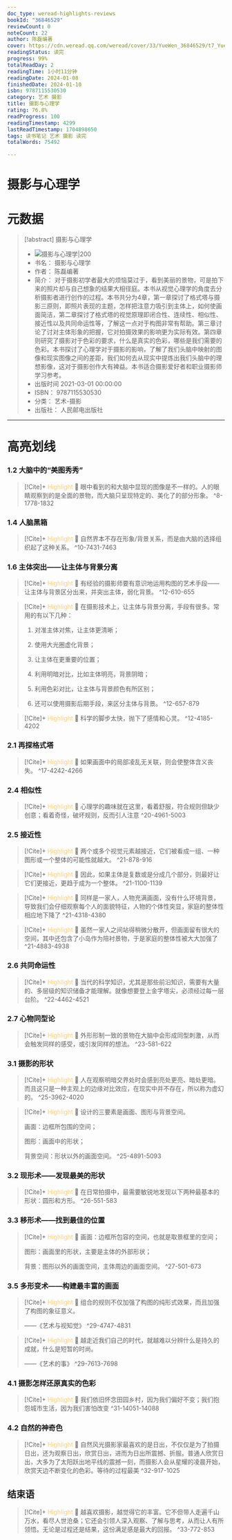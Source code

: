 ```yaml
---
doc_type: weread-highlights-reviews
bookId: "36846529"
reviewCount: 0
noteCount: 22
author: 陈磊编著
cover: https://cdn.weread.qq.com/weread/cover/33/YueWen_36846529/t7_YueWen_36846529.jpg
readingStatus: 读完
progress: 99%
totalReadDay: 2
readingTime: 1小时11分钟
readingDate: 2024-01-08
finishedDate: 2024-01-10
isbn: 9787115530530
category: 艺术 摄影
title: 摄影与心理学
rating: 76.8%
readProgress: 100
readingTimestamp: 4299
lastReadTimestamp: 1704898650
tags: 读书笔记 艺术 摄影 读完
totalWords: 75492

---
```


# 摄影与心理学

# 元数据
> [!abstract] 摄影与心理学
> - ![ 摄影与心理学|200](https://cdn.weread.qq.com/weread/cover/33/YueWen_36846529/t7_YueWen_36846529.jpg)
> - 书名： 摄影与心理学
> - 作者： 陈磊编著
> - 简介： 对于摄影初学者最大的烦恼莫过于，看到美丽的景物，可是拍下来的照片却与自己想象的结果大相径庭。本书从视觉心理学的角度去分析摄影者进行创作的过程。本书共分为4章，第一章探讨了格式塔与摄影三原则，即照片表现的主题，怎样把注意力吸引到主体上，如何使画面简洁，第二章探讨了格式塔的视觉原理即闭合性、连续性、相似性、接近性以及共同命运性等，了解这一点对于构图非常有帮助。第三章讨论了讨对主体形象的把握，它对拍摄效果的影响更为实际有效。第四章则研究了摄影对于色彩的要求，什么是真实的色彩，哪些是我们需要的色彩。本书探讨了心理学对于摄影的影响，了解了我们头脑中映射的图像和现实图像之间的差距，我们如何去从现实中提炼出我们头脑中的理想影像，这对于摄影创作大有裨益。本书适合摄影爱好者和职业摄影师学习参考。
> - 出版时间 2021-03-01 00:00:00
> - ISBN： 9787115530530
> - 分类： 艺术-摄影
> - 出版社： 人民邮电出版社



---

# 高亮划线
### 1.2 大脑中的“美图秀秀”


> [!Cite]+ <span style="color: #ffce78;">Highlight</span>
> 📌 眼中看到的和大脑中显现的图像是不一样的。人的眼睛观察到的是全面的景物，而大脑只呈现特定的、美化了的部分形象。
> ^8-1778-1832
### 1.4 人脑黑箱


> [!Cite]+ <span style="color: #ffce78;">Highlight</span>
> 📌 自然界本不存在形象/背景关系，而是由大脑的选择组织起了这种关系。
> ^10-7431-7463
### 1.6 主体突出——让主体与背景分离


> [!Cite]+ <span style="color: #ffce78;">Highlight</span>
> 📌 有经验的摄影师要有意识地运用构图的艺术手段——让主体与背景区分出来，并突出主体，弱化背景。
> ^12-610-655


> [!Cite]+ <span style="color: #ffce78;">Highlight</span>
> 📌 在摄影技术上，让主体与背景分离，手段有很多。常用的有以下几种：
>
>  1. 对准主体对焦，让主体更清晰；
>
>  2. 使用大光圈虚化背景；
>
>  3. 让主体在更重要的位置；
>
>  4. 利用明暗对比，比如主体明亮，背景阴暗；
>
>  5. 利用色彩对比，让主体与背景颜色有所区别；
>
>  6. 还可以使用摄影后期手段，来区分主体与背景。
> ^12-657-879


> [!Cite]+ <span style="color: #ffce78;">Highlight</span>
> 📌 科学的脚步太快，抛下了感情和心灵。
> ^12-4185-4202
### 2.1 再探格式塔


> [!Cite]+ <span style="color: #ffce78;">Highlight</span>
> 📌 如果画面中的局部凌乱无关联，则会使整体含义丧失。
> ^17-4242-4266
### 2.4 相似性


> [!Cite]+ <span style="color: #ffce78;">Highlight</span>
> 📌 心理学的趣味就在这里，看着舒服，符合规则但缺少创意；看着奇怪，破坏规则，反而引人注意
> ^20-4961-5003
### 2.5 接近性


> [!Cite]+ <span style="color: #ffce78;">Highlight</span>
> 📌 两个或多个视觉元素越接近，它们被看成一组、一种图形或一个整体的可能性就越大。
> ^21-878-916


> [!Cite]+ <span style="color: #ffce78;">Highlight</span>
> 📌 因此，如果主体是复数或是分成几个部分，则最好让它们更接近，更趋于成为一个整体。
> ^21-1100-1139


> [!Cite]+ <span style="color: #ffce78;">Highlight</span>
> 📌 同样是一家人，人物充满画面，没有什么环境背景，导致我们会仔细观察每个人的面貌特征，人物的个体性突显，家庭的整体性相应地下降了
> ^21-4318-4380


> [!Cite]+ <span style="color: #ffce78;">Highlight</span>
> 📌 虽然一家人之间站得稍微分散开，但画面留有很大的空间，其中还包含了小岛作为陪衬景物，于是家庭的整体性被大大加强了
> ^21-4883-4938
### 2.6 共同命运性


> [!Cite]+ <span style="color: #ffce78;">Highlight</span>
> 📌 当代的科学知识，尤其是那些前沿知识，需要有大量的、多层级的知识储备才能理解。就像想要登上金字塔尖，必须经过每一层台阶。
> ^22-4462-4521
### 2.7 心物同型论


> [!Cite]+ <span style="color: #ffce78;">Highlight</span>
> 📌 外形形制一致的景物在大脑中会形成同型刺激，从而会触发同样的感受，或引发同样的想法。
> ^23-581-622
### 3.1 摄影的形状


> [!Cite]+ <span style="color: #ffce78;">Highlight</span>
> 📌 人在观察明暗交界处时会感到亮处更亮、暗处更暗。而且这只是一种主观上的边缘对比效应，在现实中并不存在，所以称为虚幻的。
> ^25-3962-4020


> [!Cite]+ <span style="color: #ffce78;">Highlight</span>
> 📌 设计的三要素是画面、图形与背景空间。
>
>  画面：边框所包围的空间；
>
>  图形：画面中的形状；
>
>  背景空间：形状以外的画面空间。
> ^25-4891-5093
### 3.2 现形术——发现最美的形状


> [!Cite]+ <span style="color: #ffce78;">Highlight</span>
> 📌 在日常拍摄中，最需要敏锐地发现以下两种最基本的形状：圆形和方形。
> ^26-551-583
### 3.3 移形术——找到最佳的位置


> [!Cite]+ <span style="color: #ffce78;">Highlight</span>
> 📌 画面：边框所包容的空间，也就是取景框里的空间；
>
>  图形：画面里的形状，主要是主体的外部形状；
>
>  背景：图形以外的画面空间，主体周边的画面空间。
> ^27-501-673
### 3.5 多形变术——构建最丰富的画面


> [!Cite]+ <span style="color: #ffce78;">Highlight</span>
> 📌 组合的规则不仅加强了构图的纯形式效果，而且加强了构图的象征意义。
>
>  ——《艺术与视知觉》
> ^29-4747-4831


> [!Cite]+ <span style="color: #ffce78;">Highlight</span>
> 📌 越走近我们自己的时代，就越难以分辨什么是持久的成就，什么是短暂的时尚。
>
>  ——《艺术的事》
> ^29-7613-7698
### 4.1 摄影怎样还原真实的色彩


> [!Cite]+ <span style="color: #ffce78;">Highlight</span>
> 📌 我们依旧怀念田园乡村，因为我们偏好不变；我们抱怨城市生活，因为我们害怕改变
> ^31-14051-14088
### 4.2 自然的神奇色


> [!Cite]+ <span style="color: #ffce78;">Highlight</span>
> 📌 自然风光摄影家最喜欢的是日出，不仅仅是为了拍摄日出，还为观察日出，欣赏日出，进而为日出所震撼、折服。普通人欣赏日出，大多为了太阳跃出地平线的震撼一刻，而摄影人会从星耀的凌晨开始，欣赏天边不断变化的色彩。等待的过程最美
> ^32-917-1025
## 结束语


> [!Cite]+ <span style="color: #ffce78;">Highlight</span>
> 📌 越喜欢摄影，越觉得它的丰富。它不但带人走遍千山万水，看尽人世沧桑；它还会引领人深入观察、了解与思考，从而让人有所领悟。无论是过程还是结果，这份满足感是最大的回报。
> ^33-772-853


